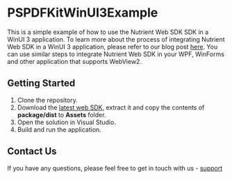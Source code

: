# PSPDFKitWinUI3Example

This is a simple example of how to use the Nutrient Web SDK SDK in a WinUI 3 application. To learn more about the process of integrating Nutrient Web SDK in a WinUI 3 application, please refer to our blog post [here](https://pspdfkit.com/blog/2024/how-to-build-a-dotnet-winui3-pdf-viewer-with-pspdfkit/). You can use similar steps to integrate Nutrient Web SDK in your WPF, WinForms and other application that supports WebView2.

## Getting Started

1. Clone the repository.
2. Download the [latest web SDK](https://my.pspdfkit.com/download/web/latest), extract it and copy the contents of **package/dist** to **Assets** folder.
2. Open the solution in Visual Studio.
3. Build and run the application.

## Contact Us

If you have any questions, please feel free to get in touch with us - [support](https://pspdfkit.com/support/request/)